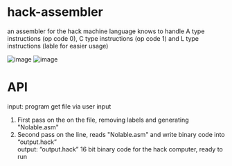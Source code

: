 # hack-assembler
an assembler for the hack machine language
knows to handle A type instructions (op code 0), C type instructions (op code 1) and L type instructions (lable for easier usage)
  

![image](https://user-images.githubusercontent.com/57526797/163774382-5a759c36-fd16-4d23-8d2e-7fa1caf56f4d.png)
![image](https://user-images.githubusercontent.com/57526797/163774626-958ad445-de89-405f-b08e-f82107f19610.png)


# API 
input: program get file via user input
1) First pass on the on the file, removing labels and generating "Nolable.asm" 
2) Second pass on the line, reads "Nolable.asm" and write binary code into “output.hack” 
 <br /> output: “output.hack” 16 bit binary code for the hack computer, ready to run